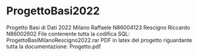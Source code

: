 # ProgettoBasi2022
Progetto Basi di Dati 2022 
Milano Raffaele N86004123
Rescigno Riccardo N86002602
File contenente tutta la codifica SQL: ProgettoBasiMilanoRescigno2022.rar 
PDF in latex del progetto riguardante tutta la documentazione: Progetto.pdf
